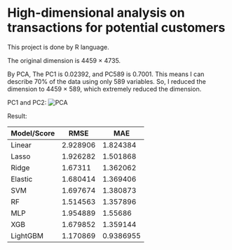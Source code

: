 # High-dimensional analysis on transactions for potential customers

This project is done by R language.

The original dimension is  4459 × 4735.

By PCA, The PC1 is 0.02392, and PC589 is 0.7001. This means I can describe 70% of the data using only 589 variables. So, I reduced the dimension to 4459 × 589, which extremely reduced the dimension.

PC1 and PC2:
![PCA](https://github.com/Stephen-SMJ/High_Dimensional_DA/assets/67999981/35224f0d-7b96-4538-8c31-364a5559fc9d)


Result:

| Model/Score | RMSE     | MAE       |
| ----------- | -------- | --------- |
| Linear      | 2.928906 | 1.824384  |
| Lasso       | 1.926282 | 1.501868  |
| Ridge       | 1.67311  | 1.362062  |
| Elastic     | 1.680414 | 1.369406  |
| SVM         | 1.697674 | 1.380873  |
| RF          | 1.514563 | 1.357896  |
| MLP         | 1.954889 | 1.55686   |
| XGB         | 1.679852 | 1.359144  |
| LightGBM    | 1.170869 | 0.9386955 |

